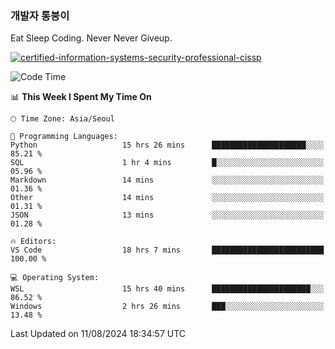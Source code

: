 ### 개발자 통붕이
Eat Sleep Coding.
Never Never Giveup.

[![certified-information-systems-security-professional-cissp](https://user-images.githubusercontent.com/44606727/157613689-acd84ec6-5f8f-4e79-89d9-a8d51f033634.png)](https://www.credly.com/badges/f394a010-85a0-450b-9136-8043af01d71c/public_url)

<!--START_SECTION:waka-->
![Code Time](http://img.shields.io/badge/Code%20Time-3%2C312%20hrs%2025%20mins-blue)

📊 **This Week I Spent My Time On** 

```text
🕑︎ Time Zone: Asia/Seoul

💬 Programming Languages: 
Python                   15 hrs 26 mins      █████████████████████░░░░   85.21 % 
SQL                      1 hr 4 mins         █░░░░░░░░░░░░░░░░░░░░░░░░   05.96 % 
Markdown                 14 mins             ░░░░░░░░░░░░░░░░░░░░░░░░░   01.36 % 
Other                    14 mins             ░░░░░░░░░░░░░░░░░░░░░░░░░   01.31 % 
JSON                     13 mins             ░░░░░░░░░░░░░░░░░░░░░░░░░   01.28 % 

🔥 Editors: 
VS Code                  18 hrs 7 mins       █████████████████████████   100.00 % 

💻 Operating System: 
WSL                      15 hrs 40 mins      ██████████████████████░░░   86.52 % 
Windows                  2 hrs 26 mins       ███░░░░░░░░░░░░░░░░░░░░░░   13.48 % 
```


 Last Updated on 11/08/2024 18:34:57 UTC
<!--END_SECTION:waka-->
